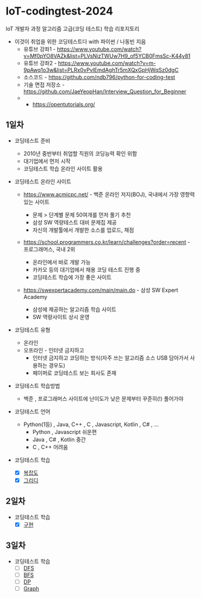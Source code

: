 # IoT-codingtest-2024
IoT 개발자 과정 알고리즘 고급(코딩 테스트) 학습 리포지토리

- 이것이 취업을 위한 코딩테스트다 with 파이썬 / 나동빈 지음
    - 유튜브 강좌1 - https://www.youtube.com/watch?v=Mf0pYO8VAZk&list=PLVsNizTWUw7H9_of5YCB0FmsSc-K44y81
    - 유튜브 강좌2 - https://www.youtube.com/watch?v=m-9pAwq1o3w&list=PLRx0vPvlEmdAghTr5mXQxGpHjWqSz0dgC
    - 소스코드 - https://github.com/ndb796/python-for-coding-test
    - 기술 면접 저장소 - https://github.com/JaeYeopHan/Interview_Question_for_Beginner
    - - https://opentutorials.org/

## 1일차
- 코딩테스트 준비
    - 2010년 중반부터 취업할 직원의 코딩능력 확인 위함
    - 대기업에서 먼저 시작
    - 코딩테스트 학습 온라인 사이트 활용

- 코딩테스트 온라인 사이트
    - https://www.acmicpc.net/ - 백준 온라인 저지(BOJ), 국내에서 가장 영향력있는 사이트
        - 문제 > 단계별 문제 50여개를 먼저 풀기 추천
        - 삼성 SW 역량테스트 대비 문제집 제공
        - 자신의 개발툴에서 개발한 소스를 업로드, 채점

    - https://school.programmers.co.kr/learn/challenges?order=recent - 프로그래머스, 국내 2위
        - 온라인에서 바로 개발 가능
        - 카카오 등의 대기업에서 채용 코딩 테스트 진행 중
        - 코딩테스트 학습에 가장 좋은 사이트
    
    - https://swexpertacademy.com/main/main.do - 삼성 SW Expert Academy
        - 삼성에 제공하는 알고리즘 학습 사이트
        - SW 역량사이트 상시 운영

- 코딩테스트 유형
    - 온라인
    - 오프라인 - 인터넷 금지하고 
        - 인터넷 금지하고 코딩하는 방식(자주 쓰는 알고리즘 소스 USB 담아가서 사용하는 경우도)
        - 페이퍼로 코딩테스트 보는 회사도 존재

- 코딩테스트 학습방법
    - 백준 , 프로그래머스 사이트에 난이도가 낮은 문제부터 꾸준히(!) 풀어가야 

- 코딩테스트 언어  
    - Python(1등) , Java, C++ , C , Javascript, Kotlin , C# , ...
        - Python , Javascript 쉬운편
        - Java , C# , Kotlin 중간
        - C , C++ 어려움

- 코딩테스트 학습
    - [x] [복잡도](https://github.com/som7199/IoT-codingtest-2024/blob/main/day01/ct001_complexity.ipynb)
    - [x] [그리디](https://github.com/som7199/IoT-codingtest-2024/blob/main/day01/ct002_greedy.ipynb)

## 2일차
- 코딩테스트 학습
    - [x] [구현]()

## 3일차
- 코딩테스트 학습
    - [ ] [DFS]()
    - [ ] [BFS]()
    - [ ] [DP]()
    - [ ] [Graph]()